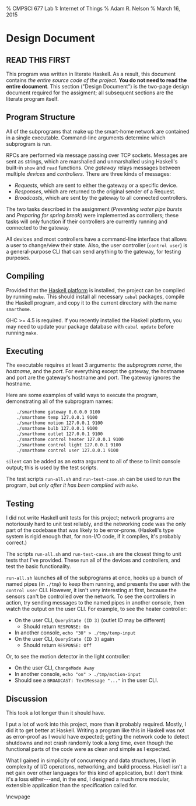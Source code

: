 % CMPSCI 677 Lab 1: Internet of Things
% Adam R. Nelson
% March 16, 2015

Design Document
===============

READ THIS FIRST
---------------

This program was written in literate Haskell. As a result, this document
contains _the entire source code of the project_. **You do not need to read the
entire document**. This section ("Design Document") is the two-page design
document required for the assigment; all subsequent sections are the literate
program itself.

Program Structure
-----------------

All of the subprograms that make up the smart-home network are contained in
a single executable. Command-line arguments determine which subprogram is run.

RPCs are performed via message passing over TCP sockets. Messages are sent as
strings, which are marshalled and unmarshalled using Haskell's built-in `show`
and `read` functions. One _gateway_ relays messages between multiple _devices_
and _controllers_. There are three kinds of messages:

* _Requests_, which are sent to either the gateway or a specific device.
* _Responses_, which are returned to the original sender of a Request.
* _Broadcasts_, which are sent by the gateway to all connected controllers.

The two tasks described in the assignment (_Preventing water pipe bursts_ and
_Preparing for spring break_) were implemented as controllers; these tasks will
only function if their controllers are currently running and connected to the
gateway.

All devices and most controllers have a command-line interface that allows
a user to change/view their state. Also, the user controller (`control user`) is
a general-purpose CLI that can send anything to the gateway, for testing
purposes.

Compiling
---------

Provided that the [Haskell platform][hs] is installed, the project can be
compiled by running `make`. This should install all necessary `cabal` packages,
compile the Haskell program, and copy it to the current directory with the name
`smarthome`.

GHC >= 4.5 is required. If you recently installed the Haskell platform, you may
need to update your package database with `cabal update` before running `make`.

[hs]: https://www.haskell.org/platform/ 

Executing
---------

The executable requires at least 3 arguments: the _subprogram name_, the
_hostname_, and the _port_. For everything except the gateway, the hostname and
port are the gateway's hostname and port. The gateway ignores the hostname.

Here are some examples of valid ways to execute the program, demonstrating all
of the subprogram names:

```bash
    ./smarthome gateway 0.0.0.0 9100
    ./smarthome temp 127.0.0.1 9100
    ./smarthome motion 127.0.0.1 9100
    ./smarthome bulb 127.0.0.1 9100
    ./smarthome outlet 127.0.0.1 9100
    ./smarthome control heater 127.0.0.1 9100
    ./smarthome control light 127.0.0.1 9100
    ./smarthome control user 127.0.0.1 9100
```

`silent` can be added as an extra argument to all of these to limit console
output; this is used by the test scripts.

The test scripts `run-all.sh` and `run-test-case.sh` can be used to run the
program, but _only after it has been compiled with `make`_.

Testing
-------

I did not write Haskell unit tests for this project; network programs are
notoriously hard to unit test reliably, and the networking code was the only
part of the codebase that was likely to be error-prone. (Haskell's type system
is rigid enough that, for non-I/O code, if it compiles, it's probably correct.)

The scripts `run-all.sh` and `run-test-case.sh` are the closest thing to unit
tests that I've provided. These run all of the devices and controllers, and
test the basic functionality.

`run-all.sh` launches all of the subprograms at once, hooks up a bunch of named
pipes (in `./tmp`) to keep them running, and presents the user with the
`control user` CLI. However, it isn't very interesting at first, because the
sensors can't be controlled over the network. To see the controllers in action,
try sending messages to the named pipes in another console, then watch the
output on the user CLI. For example, to see the heater controller:

* On the user CLI, `QueryState (ID 3)` (outlet ID may be different)
    * Should return `RESPONSE: On`
* In another console, `echo "30" > ./tmp/temp-input`
* On the user CLI, `QueryState (ID 3)` again
    * Should return `RESPONSE: Off`

Or, to see the motion detector in the light controller:

* On the user CLI, `ChangeMode Away`
* In another console, `echo "on" > ./tmp/motion-input`
* Should see a `BROADCAST: TextMessage "..."` in the user CLI.

Discussion
----------

This took a lot longer than it should have.

I put a lot of work into this project, more than it probably required. Mostly,
I did it to get better at Haskell. Writing a program like this in Haskell was
not as error-proof as I would have expected; getting the network code to detect
shutdowns and not crash randomly took a _long_ time, even though the functional
parts of the code were as clean and simple as I expected.

What I gained in simplicity of concurrency and data structures, I lost in
complexity of I/O operations, networking, and build process. Haskell isn't
a net gain over other languages for this kind of application, but I don't think
it's a loss either---and, in the end, I designed a much more modular,
extensible application than the specification called for.

\newpage

